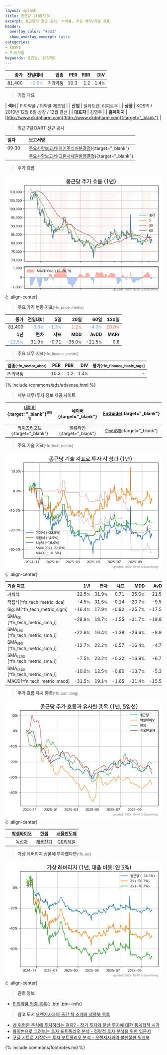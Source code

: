 ```yaml
---
layout: splash
title: 종근당 (185750)
excerpt: 종근당의 최근 공시, 수익률, 주요 재무/기술 지표
header:
  overlay_color: "#333"
  show_overlay_excerpt: false
categories:
- KOSPI
- P:의약품
keywords: 종근당, 185750
---
```


| **종가** | **전일대비** | **업종** | **PER** | **PBR** | **DIV** |
| -------: | -----------: | -------: | ------: | ------: | ------: |
| 81,400 | <span style="color: cornflowerblue">-0.9<small>%</small></span> | P:의약품 | 10.3 | 1.2 | 1.4<small>%</small> |

<!-- more -->


> **기업 개요**<a id="company"></a>

| <span style="white-space:nowrap;">**섹터**</span> | P:의약품 / 의약품 제조업 |
| <span style="white-space:nowrap;">**산업**</span> | 딜라트렌, 리피로우 |
| <span style="white-space:nowrap;">**상장**</span> | KOSPI / 2013년 12월 6일 상장 / 12월 결산 |
| <span style="white-space:nowrap;">**대표자**</span> | 김영주 |
| <span style="white-space:nowrap;">**홈페이지**</span> | [http://www.ckdpharm.com](http://www.ckdpharm.com){:target="_blank"} |


> **최근 7일 DART 신규 공시**<a id="dart"></a>

| **일자** |      | **보고서명** |
| :------- | :--- | :----------- |
| 09&#x2011;30 | | [주요사항보고서(자기주식처분결정)](https://dart.fss.or.kr/dsaf001/main.do?rcpNo=20250930000634){:target="_blank"} |
|  | | [주요사항보고서(교환사채권발행결정)](https://dart.fss.or.kr/dsaf001/main.do?rcpNo=20250930000617){:target="_blank"} |


> **주가 흐름**<a id="price"></a>

![185750](/stock/images/185750.png){: .align-center}


> **주요 가격 변동 지표**<small>[^fn_price_metric]</small>

| **종가** | **전일대비** | **5일** | **20일** | **60일** | **120일** |
| -------: | -----------: | ------: | -------: | -------: | --------: |
| 81,400 | <span style="color: cornflowerblue">-0.9<small>%</small></span> | <span style="color: cornflowerblue">-1.3<small>%</small></span> | <span style="color: tomato">1.2<small>%</small></span> | <span style="color: cornflowerblue">-4.0<small>%</small></span> | <span style="color: tomato">10.0<small>%</small></span> |
| **1년** | **편차** | **샤프** | **MDD** | **AvDD** | **MARr** |
| <span style="color: cornflowerblue">-22.5<small>%</small></span> | 31.9<small>%</small> | -0.71 | -35.0<small>%</small> | -21.5<small>%</small> | 0.6 |


> **주요 재무 지표**<small>[^fn_finance_metric]</small>

| **업종**<small>[^fn_sector_abbr]</small> | **PER** | **PBR** | **DIV** | **평가**<small>[^fn_finance_basic_tags]</small> |
| :--------------------------------------- | ------: | ------: | ------: | ----------------------------------------------: |
| P:의약품 | 10.3 | 1.2 | 1.4<small>%</small> | - |



{% include /commons/ads/adsense.html %}

> **세부 재무/투자 정보 제공 사이트**

| [네이버](https://m.stock.naver.com/domestic/stock/185750/finance/summary){:target="_blank"}<sup><small>모바일</small></sup> | [네이버](https://finance.naver.com/item/coinfo.naver?code=185750){:target="_blank"} | [FnGuide](https://comp.fnguide.com/SVO2/ASP/SVD_Invest.asp?gicode=A185750&MenuYn=Y){:target="_blank"} |
| :---: | :---: | :---: |
| [와이즈리포트](https://comp.wisereport.co.kr/company/c1040001.aspx?cmp_cd=185750){:target="_blank"} | [밸류라인](https://www.valueline.co.kr/finance/summary/185750){:target="_blank"} | [한국경제](https://markets.hankyung.com/stock/185750/financial-summary){:target="_blank"} |


> **주요 기술 지표**<small>[^fn_tech_metric]</small>


![185750](/stock/images/185750_tech.png){: .align-center}

| **기술 지표** | **1년** | **편차** | **샤프** | **MDD** | **AvDD** |
| :------------ | ------: | -----------: | -------: | ------: | -------: |
| 거치식 | -22.5<small>%</small> | 31.9<small>%</small> | -0.71 | -35.0<small>%</small> | -21.5<small>%</small> |
| 적립식[^fn_tech_metric_dca] | -4.5<small>%</small> | 31.5<small>%</small> | -0.14 | -20.7<small>%</small> | -9.5<small>%</small> |
| Sig. M[^fn_tech_metric_sigm] | -16.4<small>%</small> | 17.9<small>%</small> | -0.92 | -25.7<small>%</small> | -17.5<small>%</small> |
| SMA<small><sub>(5)</sub></small>[^fn_tech_metric_sma_i] | -28.9<small>%</small> | 18.7<small>%</small> | -1.55 | -31.7<small>%</small> | -19.8<small>%</small> |
| SMA<small><sub>(20)</sub></small>[^fn_tech_metric_sma_i] | -22.8<small>%</small> | 16.4<small>%</small> | -1.38 | -26.6<small>%</small> | -8.9<small>%</small> |
| SMA<small><sub>(60)</sub></small>[^fn_tech_metric_sma_i] | -12.7<small>%</small> | 22.2<small>%</small> | -0.57 | -16.4<small>%</small> | -4.7<small>%</small> |
| SMA<small><sub>(120)</sub></small>[^fn_tech_metric_sma_i] | -7.5<small>%</small> | 23.2<small>%</small> | -0.32 | -16.9<small>%</small> | -6.7<small>%</small> |
| SMA<small><sub>(240)</sub></small>[^fn_tech_metric_sma_i] | -10.0<small>%</small> | 12.5<small>%</small> | -0.80 | -13.7<small>%</small> | -5.3<small>%</small> |
| MACD[^fn_tech_metric_macd] | -31.5<small>%</small> | 19.1<small>%</small> | -1.65 | -31.4<small>%</small> | -15.5<small>%</small> |


> **주가 흐름 유사 종목**<a id="corr"></a><small>[^fn_corr_long]</small>

![185750](/stock/images/185750_corr.png){: .align-center}

|       | [박셀바이오](/323990/) | [한샘](/009240/) | [서울반도체](/046890/) |
| :---: | :------------------------------------: | :------------------------------------: | :------------------------------------: |
|       | [녹십자](/006280/) | [제룡전기](/033100/) | [GS리테일](/007070/) |


> **가상 레버리지 상품에 투자했다면**<a id="2x"></a><small>[^fn_lev]</small>

![185750](/stock/images/185750_2x.png){: .align-center}


> **관련 정보**

- [P:의약품 업종 목록](/stats/sector/kospi_업종_의약품_종목/){: .btn .btn--info}

> **참고 도서** [오렌지사과의 출간 책 소개와 샘플북 목록](https://kongdori.tistory.com/691)

- [왜 위험한 주식에 투자하라는 걸까? - 장기 투자와 분산 투자에 대한 통계학적 시각](https://kongdori.tistory.com/421)
- [파이썬으로 그려보는 투자 포트폴리오 분석  - 정량적 투자 분석을 위한 입문서](https://kongdori.tistory.com/643)
- [구글 시트로 시작하는 투자 포트폴리오 분석 - 오렌지사과의 불친절한 워크북](https://kongdori.tistory.com/449)


{% include commons/footnotes.md %}
